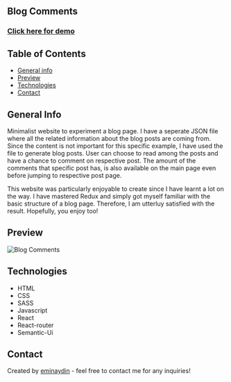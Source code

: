 ## Blog Comments

<a href="https://react-blog-store.netlify.app/" target="_blank"><h3 align="left">Click here for demo</h3></a>

## Table of Contents

- [General info](#general-info)
- [Preview](#preview)
- [Technologies](#technologies)
- [Contact](#contact)

## General Info

Minimalist website to experiment a blog page. I have a seperate JSON file where all the related information about the blog posts are coming from. Since the content is not important for this specific example, I have used the file to generate blog posts. User can choose to read among the posts and have a chance to comment on respective post. The amount of the comments that specific post has, is also available on the main page even before jumping to respective post page.

This website was particularly enjoyable to create since I have learnt a lot on the way. I have mastered Redux and simply got myself familiar with the basic structure of a blog page. Therefore, I am utterluy satisfied with the result. Hopefully, you enjoy too!

## Preview

![Blog Comments](src/assets/blog.gif)

## Technologies

- HTML
- CSS
- SASS
- Javascript
- React
- React-router
- Semantic-Ui

## Contact

Created by [eminaydin](https://github.com/eminaydin) - feel free to contact me for any inquiries!
